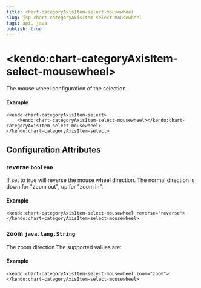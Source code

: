 ```yaml
---
title: chart-categoryAxisItem-select-mousewheel
slug: jsp-chart-categoryAxisItem-select-mousewheel
tags: api, java
publish: true
---
```


# \<kendo:chart-categoryAxisItem-select-mousewheel\>

The mouse wheel configuration of the selection.

#### Example
    <kendo:chart-categoryAxisItem-select>
        <kendo:chart-categoryAxisItem-select-mousewheel></kendo:chart-categoryAxisItem-select-mousewheel>
    </kendo:chart-categoryAxisItem-select>

## Configuration Attributes

### reverse `boolean`

If set to true will reverse the mouse wheel direction. The normal direction is down for "zoom out", up for "zoom in".

#### Example
    <kendo:chart-categoryAxisItem-select-mousewheel reverse="reverse">
    </kendo:chart-categoryAxisItem-select-mousewheel>

### zoom `java.lang.String`

The zoom direction.The supported values are:

#### Example
    <kendo:chart-categoryAxisItem-select-mousewheel zoom="zoom">
    </kendo:chart-categoryAxisItem-select-mousewheel>

 
